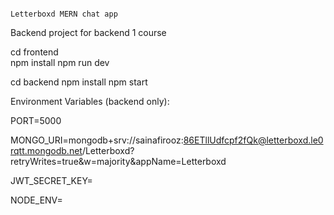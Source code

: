 ﻿                                                                                   Letterboxd MERN chat app

Backend project for backend 1 course

cd frontend  
 npm install
npm run dev

cd backend
npm install
npm start

Environment Variables (backend only):

PORT=5000

MONGO_URI=mongodb+srv://sainafirooz:86ETllUdfcpf2fQk@letterboxd.le0rqtt.mongodb.net/Letterboxd?retryWrites=true&w=majority&appName=Letterboxd

JWT_SECRET_KEY=

NODE_ENV=
